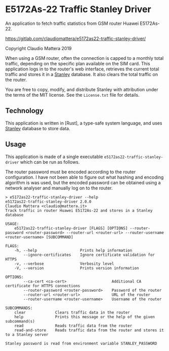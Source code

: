E5172As-22 Traffic Stanley Driver
====

An application to fetch traffic statistics from GSM router Huawei E5172As-22.

https://gitlab.com/claudiomattera/e5172as22-traffic-stanley-driver/

Copyright Claudio Mattera 2019

When using a GSM router, often the connection is capped to a monthly total traffic, depending on the specific plan available on the SIM card.
This application logs in to the router's web interface, retrieves the current total traffic and stores it in a [Stanley] database.
It also clears the total traffic on the router.

You are free to copy, modify, and distribute Stanley with attribution under the terms of the MIT license. See the `License.txt` file for details.


Technology
----

This application is written in [Rust], a type-safe system language, and uses [Stanley] database to store data.

[Stanley]: https://gitlab.com/claudiomattera/stanley/


Usage
----

This application is made of a single executable `e5172as22-traffic-stanley-driver` which can be run as follows.

The router password must be encoded according to the router configuration.
I have not been able to figure out what hashing and encoding algorithm is was used, but the encoded password can be obtained using a network analyser and manually log on to the router.


~~~~text
> e5172as22-traffic-stanley-driver --help
e5172as22-traffic-stanley-driver 2.0.0
Claudio Mattera <claudio@mattera.it>
Track traffic in router Huawei E5172As-22 and stores in a Stanley database

USAGE:
    e5172as22-traffic-stanley-driver [FLAGS] [OPTIONS] --router-password <router-password> --router-url <router-url> --router-username <router-username> [SUBCOMMAND]

FLAGS:
    -h, --help                   Prints help information
        --ignore-certificates    Ignore certificate validation for HTTPS
    -v, --verbose                Verbosity level
    -V, --version                Prints version information

OPTIONS:
        --ca-cert <ca-cert>                    Additional CA certificate for HTTPS connections
        --router-password <router-password>    Password of the router
        --router-url <router-url>              URL of the router
        --router-username <router-username>    Username of the router

SUBCOMMANDS:
    clear             Clears traffic data in the router
    help              Prints this message or the help of the given subcommand(s)
    read              Reads traffic data from the router
    read-and-store    Reads traffic data from the router and stores it to a Stanley server

Stanley password is read from environment variable STANLEY_PASSWORD

~~~~
